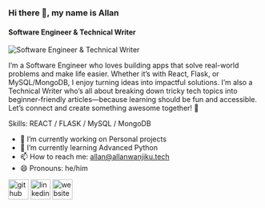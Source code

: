 ### Hi there 👋, my name is Allan
#### Software Engineer & Technical Writer
![Software Engineer & Technical Writer](https://media.licdn.com/dms/image/v2/D4D16AQH-wtaAw4j8Mg/profile-displaybackgroundimage-shrink_350_1400/profile-displaybackgroundimage-shrink_350_1400/0/1725098554635?e=1738195200&v=beta&t=cABCdow6Jr_AhpMf5XqRdUoz2h3xaGQyemhFDwd-b1w)

I’m a Software Engineer who loves building apps that solve real-world problems and make life easier. Whether it’s with React, Flask, or MySQL/MongoDB, I enjoy turning ideas into impactful solutions.
I’m also a Technical Writer who’s all about breaking down tricky tech topics into beginner-friendly articles—because learning should be fun and accessible. Let’s connect and create something awesome together! 🚀

Skills:  REACT / FLASK / MySQL / MongoDB

- 🔭 I’m currently working on Personal projects 
- 🌱 I’m currently learning Advanced Python 
- 📫 How to reach me: allan@allanwanjiku.tech 
- 😄 Pronouns: he/him 


[<img src='https://cdn.jsdelivr.net/npm/simple-icons@3.0.1/icons/github.svg' alt='github' height='40'>](https://github.com/samlan24)  [<img src='https://cdn.jsdelivr.net/npm/simple-icons@3.0.1/icons/linkedin.svg' alt='linkedin' height='40'>](https://www.linkedin.com/in/https://www.linkedin.com/in/allan-wanjiku//)  [<img src='https://cdn.jsdelivr.net/npm/simple-icons@3.0.1/icons/icloud.svg' alt='website' height='40'>](https://www.allanwanjiku.tech/)  

